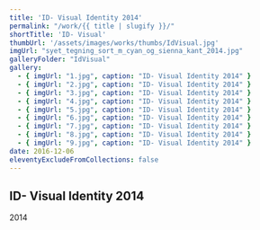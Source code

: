 ```yaml
---
title: 'ID- Visual Identity 2014'
permalink: "/work/{{ title | slugify }}/"
shortTitle: 'ID- Visual'
thumbUrl: '/assets/images/works/thumbs/IdVisual.jpg'
imgUrl: "syet_tegning_sort_m_cyan_og_sienna_kant_2014.jpg"
galleryFolder: "IdVisual"
gallery:
  - { imgUrl: "1.jpg", caption: "ID- Visual Identity 2014" }
  - { imgUrl: "2.jpg", caption: "ID- Visual Identity 2014" }
  - { imgUrl: "3.jpg", caption: "ID- Visual Identity 2014" }
  - { imgUrl: "4.jpg", caption: "ID- Visual Identity 2014" }
  - { imgUrl: "5.jpg", caption: "ID- Visual Identity 2014" }
  - { imgUrl: "6.jpg", caption: "ID- Visual Identity 2014" }
  - { imgUrl: "7.jpg", caption: "ID- Visual Identity 2014" }
  - { imgUrl: "8.jpg", caption: "ID- Visual Identity 2014" }
  - { imgUrl: "9.jpg", caption: "ID- Visual Identity 2014" }  
date: 2016-12-06
eleventyExcludeFromCollections: false
---
```



<div class="Txt">
  <h2>ID- Visual Identity 2014</h2>
  <p>2014</p>
</div>
